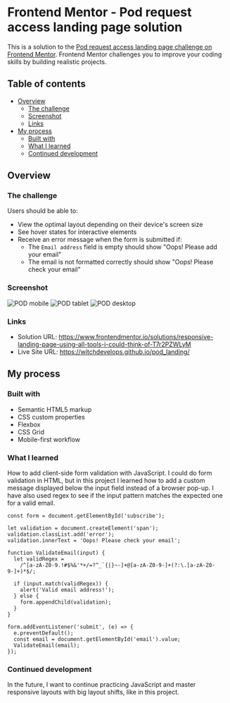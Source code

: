 # Frontend Mentor - Pod request access landing page solution

This is a solution to the [Pod request access landing page challenge on Frontend Mentor](https://www.frontendmentor.io/challenges/pod-request-access-landing-page-eyTmdkLSG). Frontend Mentor challenges you to improve your coding skills by building realistic projects. 

## Table of contents

- [Overview](#overview)
  - [The challenge](#the-challenge)
  - [Screenshot](#screenshot)
  - [Links](#links)
- [My process](#my-process)
  - [Built with](#built-with)
  - [What I learned](#what-i-learned)
  - [Continued development](#continued-development)

## Overview

### The challenge

Users should be able to:

- View the optimal layout depending on their device's screen size
- See hover states for interactive elements
- Receive an error message when the form is submitted if:
  - The `Email address` field is empty should show "Oops! Please add your email"
  - The email is not formatted correctly should show "Oops! Please check your email"

### Screenshot

![POD mobile](https://github.com/WitchDevelops/pod_landing/assets/112077394/a5dfe182-ac5b-4e11-ae18-f8eefcd1a342)
![POD tablet](https://github.com/WitchDevelops/pod_landing/assets/112077394/420b2d45-d576-49a8-bfa7-ebbc49411037)
![POD desktop](https://github.com/WitchDevelops/pod_landing/assets/112077394/e0bfade5-8c5d-41fc-8b81-8a915b019e96)

### Links

- Solution URL: https://www.frontendmentor.io/solutions/responsive-landing-page-using-all-tools-i-could-think-of-T7r2PZWLyM
- Live Site URL: https://witchdevelops.github.io/pod_landing/

## My process

### Built with

- Semantic HTML5 markup
- CSS custom properties
- Flexbox
- CSS Grid
- Mobile-first workflow

### What I learned

How to add client-side form validation with JavaScript. I could do form validation in HTML, but in this project I learned how to add a custom message displayed below the input field instead of a browser pop-up. I have also used regex to see if the input pattern matches the expected one for a valid email.


```
const form = document.getElementById('subscribe');

let validation = document.createElement('span');
validation.classList.add('error');
validation.innerText = 'Oops! Please check your email';

function ValidateEmail(input) {
  let validRegex =
    /^[a-zA-Z0-9.!#$%&'*+/=?^_`{|}~-]+@[a-zA-Z0-9-]+(?:\.[a-zA-Z0-9-]+)*$/;

  if (input.match(validRegex)) {
    alert('Valid email address!');
  } else {
    form.appendChild(validation);
  }
}

form.addEventListener('submit', (e) => {
  e.preventDefault();
  const email = document.getElementById('email').value;
  ValidateEmail(email);
});
```

### Continued development

In the future, I want to continue practicing JavaScript and master responsive layouts with big layout shifts, like in this project.
